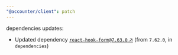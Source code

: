 ```yaml
---
"@accounter/client": patch
---
```

dependencies updates:
  - Updated dependency [`react-hook-form@7.63.0` ↗︎](https://www.npmjs.com/package/react-hook-form/v/7.63.0) (from `7.62.0`, in `dependencies`)

